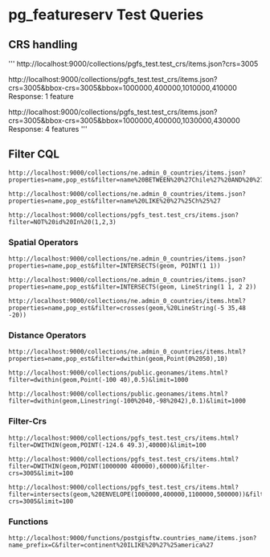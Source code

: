 # pg_featureserv Test Queries

## CRS handling

'''
http://localhost:9000/collections/pgfs_test.test_crs/items.json?crs=3005

http://localhost:9000/collections/pgfs_test.test_crs/items.json?crs=3005&bbox-crs=3005&bbox=1000000,400000,1010000,410000
Response: 1 feature

http://localhost:9000/collections/pgfs_test.test_crs/items.json?crs=3005&bbox-crs=3005&bbox=1000000,400000,1030000,430000
Response: 4 features
'''

## Filter CQL
```
http://localhost:9000/collections/ne.admin_0_countries/items.json?properties=name,pop_est&filter=name%20BETWEEN%20%27Chile%27%20AND%20%27Den%27

http://localhost:9000/collections/ne.admin_0_countries/items.json?properties=name,pop_est&filter=name%20LIKE%20%27%25Ch%25%27

http://localhost:9000/collections/pgfs_test.test_crs/items.json?filter=NOT%20id%20In%20(1,2,3)
```

### Spatial Operators
```
http://localhost:9000/collections/ne.admin_0_countries/items.json?properties=name,pop_est&filter=INTERSECTS(geom, POINT(1 1))

http://localhost:9000/collections/ne.admin_0_countries/items.json?properties=name,pop_est&filter=INTERSECTS(geom, LineString(1 1, 2 2))

http://localhost:9000/collections/ne.admin_0_countries/items.html?properties=name,pop_est&filter=crosses(geom,%20LineString(-5 35,48 -20))
```

### Distance Operators
```
http://localhost:9000/collections/ne.admin_0_countries/items.html?properties=name,pop_est&filter=dwithin(geom,Point(0%2050),10)

http://localhost:9000/collections/public.geonames/items.html?filter=dwithin(geom,Point(-100 40),0.5)&limit=1000

http://localhost:9000/collections/public.geonames/items.html?filter=dwithin(geom,Linestring(-100%2040,-98%2042),0.1)&limit=1000
```

### Filter-Crs
```
http://localhost:9000/collections/pgfs_test.test_crs/items.html?filter=DWITHIN(geom,POINT(-124.6 49.3),40000)&limit=100

http://localhost:9000/collections/pgfs_test.test_crs/items.html?filter=DWITHIN(geom,POINT(1000000 400000),60000)&filter-crs=3005&limit=100

http://localhost:9000/collections/pgfs_test.test_crs/items.html?filter=intersects(geom,%20ENVELOPE(1000000,400000,1100000,500000))&filter-crs=3005&limit=100
```

### Functions
```
http://localhost:9000/functions/postgisftw.countries_name/items.json?name_prefix=C&filter=continent%20ILIKE%20%27%25america%27
```

